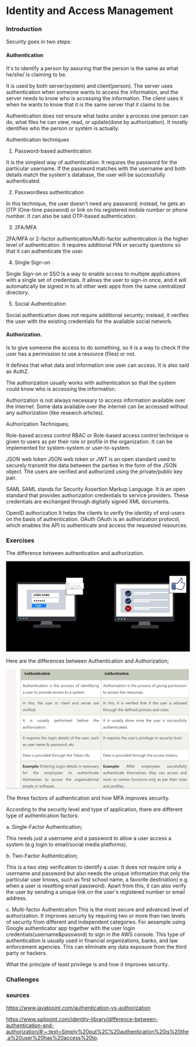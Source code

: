 # Identity and Access Management

### Introduction
Security goes in two steps: 

#### Authentication 

It's to identify a person by aasuring that the person is the same as what he/she/ is claiming to be.

It is used by both server(system) and client(person). The server uses authentication when someone wants to access the information, and the server needs to know who is accessing the information. The client uses it when he wants to know that it is the same server that it claims to be.

Authentication does not ensure what tasks under a process one person can do, what files he can view, read, or update(done by authorization). It mostly identifies who the person or system is actually.

Authentication techniques
1. Password-based authentication

It is the simplest way of authentication. It requires the password for the particular username. If the password matches with the username and both details match the system's database, the user will be successfully authenticated.

2. Passwordless authentication

In this technique, the user doesn't need any password; instead, he gets an OTP (One-time password) or link on his registered mobile number or phone number. It can also be said OTP-based authentication.

3. 2FA/MFA

2FA/MFA or 2-factor authentication/Multi-factor authentication is the higher level of authentication. It requires additional PIN or security questions so that it can authenticate the user.

4. Single Sign-on

Single Sign-on or SSO is a way to enable access to multiple applications with a single set of credentials. It allows the user to sign-in once, and it will automatically be signed in to all other web apps from the same centralized directory.

5. Social Authentication

Social authentication does not require additional security; instead, it verifies the user with the existing credentials for the available social network.


#### Authorization. 

Is to give someone the access to do something, so it is a way to check if the user has a perimission to use a resource (files) or not.

It defines that what data and information one user can access. It is also said as AuthZ.

The authorization usually works with authentication so that the system could know who is accessing the information.

Authorization is not always necessary to access information available over the internet. Some data available over the internet can be accessed without any authorization (like research articles).

Authorization Techniques;

Role-based access control
RBAC or Role-based access control technique is given to users as per their role or profile in the organization. It can be implemented for system-system or user-to-system.

JSON web token
JSON web token or JWT is an open standard used to securely transmit the data between the parties in the form of the JSON object. The users are verified and authorized using the private/public key pair.

SAML
SAML stands for Security Assertion Markup Language. It is an open standard that provides authorization credentials to service providers. These credentials are exchanged through digitally signed XML documents.

OpenID authorization
It helps the clients to verify the identity of end-users on the basis of authentication.
OAuth
OAuth is an authorization protocol, which enables the API to authenticate and access the requested resources.





### Exercises
The difference between authentication and authorization.

![Authentication&Authorization](../00_includes/SEC03Diff.jpg)

Here are the differences between Authentication and Authorization;

![differences](../00_includes/SEC03-1.png)


The three factors of authentication and how MFA improves security.

According to the security level and type of application, there are different type of authentication factors:

a. Single-Factor Authentication;

This needs just a username and a password to allow a user access a system (e.g login to email/social media platforms).

b. Two-Factor Authentication;

This is a two step verification to identify a user. 
It does not require only a username and password but also needs the unique information that only the particular user knows, such as first school name, a favorite destination( e.g. when a user is resetting email password). Apart from this, it can also verify the user by sending a unique link on the user's registered number or email address.

c. Multi-factor Authentication
This is the most secure and advanced level of authorization. It improves securty by requiring two or more than two levels of security from different and independent categories. For aexample using Google authenticator app together with the user login credentials(username&password) to sign in the AWS console. This type of authentication is usually used in financial organizations, banks, and law enforcement agencies. This can eliminate any data exposure from the third party or hackers.

What the principle of least privilege is and how it improves security.


### Challenges 


### sources

https://www.javatpoint.com/authentication-vs-authorization


https://www.sailpoint.com/identity-library/difference-between-authentication-and-authorization/#:~:text=Simply%20put%2C%20authentication%20is%20the,a%20user%20has%20access%20to.
